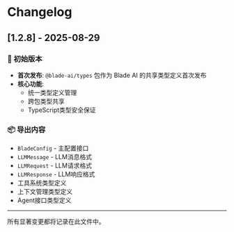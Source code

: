 # Changelog

## [1.2.8] - 2025-08-29

### 🚀 初始版本

- **首次发布**: `@blade-ai/types` 包作为 Blade AI 的共享类型定义首次发布
- **核心功能**:
  - 统一类型定义管理
  - 跨包类型共享
  - TypeScript类型安全保证

### 📦 导出内容

- `BladeConfig` - 主配置接口
- `LLMMessage` - LLM消息格式
- `LLMRequest` - LLM请求格式
- `LLMResponse` - LLM响应格式
- 工具系统类型定义
- 上下文管理类型定义
- Agent接口类型定义

---
所有显著变更都将记录在此文件中。